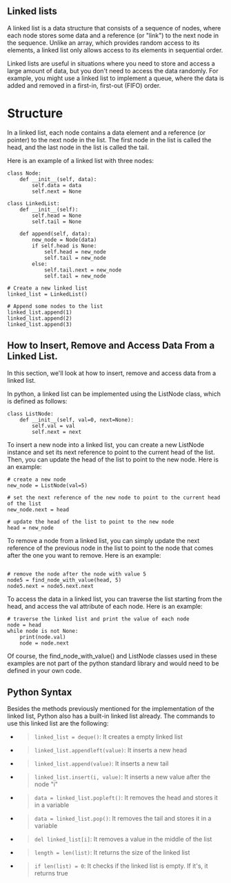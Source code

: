 ## Linked lists 

A linked list is a data structure that consists of a sequence of nodes, where each node stores some data and a reference (or "link") to the next node in the sequence. Unlike an array, which provides random access to its elements, a linked list only allows access to its elements in sequential order.

Linked lists are useful in situations where you need to store and access a large amount of data, but you don't need to access the data randomly. For example, you might use a linked list to implement a queue, where the data is added and removed in a first-in, first-out (FIFO) order.

# Structure 

In a linked list, each node contains a data element and a reference (or pointer) to the next node in the list. The first node in the list is called the head, and the last node in the list is called the tail.

Here is an example of a linked list with three nodes:

```
class Node:
    def __init__(self, data):
        self.data = data
        self.next = None

class LinkedList:
    def __init__(self):
        self.head = None
        self.tail = None

    def append(self, data):
        new_node = Node(data)
        if self.head is None:
            self.head = new_node
            self.tail = new_node
        else:
            self.tail.next = new_node
            self.tail = new_node

# Create a new linked list
linked_list = LinkedList()

# Append some nodes to the list
linked_list.append(1)
linked_list.append(2)
linked_list.append(3)

```
## How to Insert, Remove and Access Data From a Linked List.

In this section, we'll look at how to insert, remove and access data from a linked list.

In python, a linked list can be implemented using the ListNode class, which is defined as follows:

```
class ListNode:
    def __init__(self, val=0, next=None):
        self.val = val
        self.next = next
```

To insert a new node into a linked list, you can create a new ListNode instance and set its next reference to point to the current head of the list. Then, you can update the head of the list to point to the new node. Here is an example:

``` 
# create a new node
new_node = ListNode(val=5)

# set the next reference of the new node to point to the current head of the list
new_node.next = head

# update the head of the list to point to the new node
head = new_node

``` 

To remove a node from a linked list, you can simply update the next reference of the previous node in the list to point to the node that comes after the one you want to remove. Here is an example:

```

# remove the node after the node with value 5
node5 = find_node_with_value(head, 5)
node5.next = node5.next.next

```

To access the data in a linked list, you can traverse the list starting from the head, and access the val attribute of each node. Here is an example:

```
# traverse the linked list and print the value of each node
node = head
while node is not None:
    print(node.val)
    node = node.next
```

Of course, the find_node_with_value() and ListNode classes used in these examples are not part of the python standard library and would need to be defined in your own code.

## Python Syntax

Besides the methods previously mentioned for the implementation of the linked list, Python also has a built-in linked list already. The commands to use this linked list are the following:

* >``` linked_list = deque() ```: It creates a empty linked list
* >``` linked_list.appendleft(value) ```: It inserts a new head
* >``` linked_list.append(value) ```: It inserts a new tail
* >``` linked_list.insert(i, value) ```: It inserts a new value after the node "i"
* >``` data = linked_list.popleft() ```: It removes the head and stores it in a variable
* >``` data = linked_list.pop() ```: It removes the tail and stores it in a variable
* >``` del linked_list[i] ```: It removes a value in the middle of the list
* >``` length = len(list) ```: It returns the size of the linked list
* >``` if len(list) = 0 ```: It checks if the linked list is empty. If it's, it returns true
